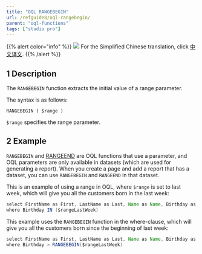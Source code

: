 ```yaml
---
title: "OQL RANGEBEGIN"
url: /refguide8/oql-rangebegin/
parent: "oql-functions"
tags: ["studio pro"]
---
```


{{% alert color="info" %}}
<img src="attachments/chinese-translation/china.png" style="display: inline-block; margin: 0" /> For the Simplified Chinese translation, click [中文译文](https://cdn.mendix.tencent-cloud.com/documentation/refguide8/oql-rangebin.pdf).
{{% /alert %}}

## 1 Description

The `RANGEBEGIN` function extracts the initial value of a range parameter.

The syntax is as follows:

```
RANGEBEGIN ( $range )
```

`$range` specifies the range parameter.

## 2 Example

`RANGEBEGIN` and [RANGEEND](/refguide8/oql-rangeend/) are OQL functions that use a parameter, and OQL parameters are only available in datasets (which are used for generating a report). When you create a page and add a report that has a dataset, you can use `RANGEBEGIN` and `RANGEEND` in that dataset.

This is an example of using a range in OQL, where `$range` is set to last week, which will give you all the customers born in the last week:

```java
select FirstName as First, LastName as Last, Name as Name, Birthday as BDay, CustomerType as Type from Sales.Customer
where Birthday IN ($rangeLastWeek)
```

This example uses the `RANGEBEGIN` function in the where-clause, which will give you all the customers born since the beginning of last week:

```java
select FirstName as First, LastName as Last, Name as Name, Birthday as BDay, CustomerType as Type from Sales.Customer
where Birthday > RANGEBEGIN($rangeLastWeek)
```
